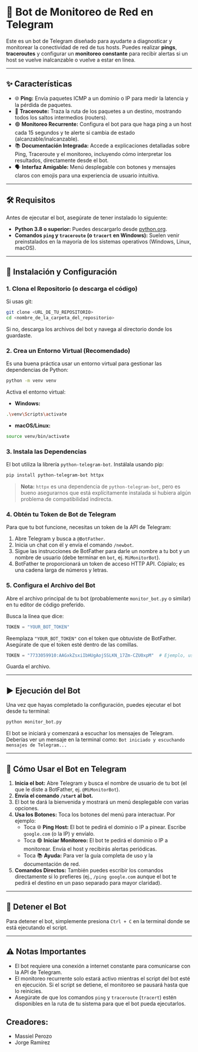 # 🤖 Bot de Monitoreo de Red en Telegram

Este es un bot de Telegram diseñado para ayudarte a diagnosticar y monitorear la conectividad de red de tus hosts. Puedes realizar **pings**, **traceroutes** y configurar un **monitoreo constante** para recibir alertas si un host se vuelve inalcanzable o vuelve a estar en línea.

---

## ✨ Características

- 🌐 **Ping:** Envía paquetes ICMP a un dominio o IP para medir la latencia y la pérdida de paquetes.
- 📡 **Traceroute:** Traza la ruta de los paquetes a un destino, mostrando todos los saltos intermedios (routers).
- 🟢 **Monitoreo Recurrente:** Configura el bot para que haga ping a un host cada 15 segundos y te alerte si cambia de estado (alcanzable/inalcanzable).
- 📚 **Documentación Integrada:** Accede a explicaciones detalladas sobre Ping, Traceroute y el monitoreo, incluyendo cómo interpretar los resultados, directamente desde el bot.
- 🗣️ **Interfaz Amigable:** Menú desplegable con botones y mensajes claros con emojis para una experiencia de usuario intuitiva.

---

## 🛠️ Requisitos

Antes de ejecutar el bot, asegúrate de tener instalado lo siguiente:

- **Python 3.8 o superior:** Puedes descargarlo desde [python.org](https://www.python.org/).
- **Comandos `ping` y `traceroute` (o `tracert` en Windows):** Suelen venir preinstalados en la mayoría de los sistemas operativos (Windows, Linux, macOS).

---

## 🚀 Instalación y Configuración

### 1. Clona el Repositorio (o descarga el código)

Si usas git:

```bash
git clone <URL_DE_TU_REPOSITORIO>
cd <nombre_de_la_carpeta_del_repositorio>
```

Si no, descarga los archivos del bot y navega al directorio donde los guardaste.

### 2. Crea un Entorno Virtual (Recomendado)

Es una buena práctica usar un entorno virtual para gestionar las dependencias de Python:

```bash
python -m venv venv
```

Activa el entorno virtual:

- **Windows:**

```bash
.\venv\Scripts\activate
```

- **macOS/Linux:**

```bash
source venv/bin/activate
```

### 3. Instala las Dependencias

El bot utiliza la librería `python-telegram-bot`. Instálala usando pip:

```bash
pip install python-telegram-bot httpx
```

> **Nota:** `httpx` es una dependencia de `python-telegram-bot`, pero es bueno asegurarnos que está explícitamente instalada si hubiera algún problema de compatibilidad indirecta.

### 4. Obtén tu Token de Bot de Telegram

Para que tu bot funcione, necesitas un token de la API de Telegram:

1. Abre Telegram y busca a `@BotFather`.
2. Inicia un chat con él y envía el comando `/newbot`.
3. Sigue las instrucciones de BotFather para darle un nombre a tu bot y un nombre de usuario (debe terminar en `bot`, ej. `MiMonitorBot`).
4. BotFather te proporcionará un token de acceso HTTP API. Cópialo; es una cadena larga de números y letras.

### 5. Configura el Archivo del Bot

Abre el archivo principal de tu bot (probablemente `monitor_bot.py` o similar) en tu editor de código preferido.

Busca la línea que dice:

```python
TOKEN = "YOUR_BOT_TOKEN"
```

Reemplaza `"YOUR_BOT_TOKEN"` con el token que obtuviste de BotFather. Asegúrate de que el token esté dentro de las comillas.

```python
TOKEN = "7733059910:AAGxkZsxiIbHUgAojSSLKN_17Zm-CZU0xpM"  # Ejemplo, usa tu token real
```

Guarda el archivo.

---

## ▶️ Ejecución del Bot

Una vez que hayas completado la configuración, puedes ejecutar el bot desde tu terminal:

```bash
python monitor_bot.py
```

El bot se iniciará y comenzará a escuchar los mensajes de Telegram. Deberías ver un mensaje en la terminal como: `Bot iniciado y escuchando mensajes de Telegram...`

---

## 💬 Cómo Usar el Bot en Telegram

1. **Inicia el bot:** Abre Telegram y busca el nombre de usuario de tu bot (el que le diste a BotFather, ej. `@MiMonitorBot`).
2. **Envía el comando `/start` al bot.**
3. El bot te dará la bienvenida y mostrará un menú desplegable con varias opciones.
4. **Usa los Botones:** Toca los botones del menú para interactuar. Por ejemplo:
   - Toca 🌐 **Ping Host:** El bot te pedirá el dominio o IP a pinear. Escribe `google.com` (o la IP) y envíalo.
   - Toca 🟢 **Iniciar Monitoreo:** El bot te pedirá el dominio o IP a monitorear. Envía el host y recibirás alertas periódicas.
   - Toca 📚 **Ayuda:** Para ver la guía completa de uso y la documentación de red.
5. **Comandos Directos:** También puedes escribir los comandos directamente si lo prefieres (ej., `/ping google.com` aunque el bot te pedirá el destino en un paso separado para mayor claridad).

---

## 🛑 Detener el Bot

Para detener el bot, simplemente presiona `Ctrl + C` en la terminal donde se está ejecutando el script.

---

## ⚠️ Notas Importantes

- El bot requiere una conexión a internet constante para comunicarse con la API de Telegram.
- El monitoreo recurrente solo estará activo mientras el script del bot esté en ejecución. Si el script se detiene, el monitoreo se pausará hasta que lo reinicies.
- Asegúrate de que los comandos `ping` y `traceroute` (`tracert`) estén disponibles en la ruta de tu sistema para que el bot pueda ejecutarlos.

## Creadores:
- Massiel Perozo
- Jorge Ramírez